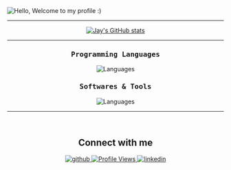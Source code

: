 <div align="center">
 
 <div align="justify">

<img src="https://readme-typing-svg.demolab.com?font=Operator+Mono&size=35&duration=3200&pause=2000&color=5865f2&center=true&vCenter=true&width=940&height=50&lines=Hello%2C+ Welcome+to+my+Profile+:)" align="middle" alt="Hello, Welcome to my profile :)">

  <hr>
</div>
  <div align="center"></a>
     
[![Jay's GitHub stats](https://github-readme-stats.vercel.app/api?username=ItzHipe&show_icons=true&theme=discord_old_blurple&include_all_commits=True)](https://github.com/ItzHipe/github-readme-stats)
<hr>
<h3><samp>Programming Languages</samp></h3>  
  
<a>![Languages](https://skillicons.dev/icons?i=c,cs,cpp,python,java,html,css,js&theme=dark)</a>

<h3><samp>Softwares & Tools</samp></h3>  
  
<a>![Languages](https://skillicons.dev/icons?i=aws,blender,unity,notion,unreal,vscode,git,linux,gcp&theme=dark&perline=10)</a>
<hr>


<br/>  
<div align="center">

## Connect with me  

</div>

<div align="center">
<a href="https://github.com/ItzHipe" target="_blank">
<img src=https://img.shields.io/badge/github-%2324292e.svg?&style=for-the-badge&logo=github&logoColor=white alt=github style="margin-bottom: 5px;" />
</a>
<a href="https://komarev.com/ghpvc/?username=ItzHipe" target="_blank">
<img src="https://komarev.com/ghpvc/?username=ItzHipe&style=for-the-badge" alt="Profile Views" style="margin-bottom: 5px;" />
</a>
<a href="https://www.linkedin.com/in/jay-patil-562046285/" target="_blank">
<img src=https://img.shields.io/badge/linkedin-%231E77B5.svg?&style=for-the-badge&logo=linkedin&logoColor=white alt=linkedin style="margin-bottom: 5px;" />
</a>

